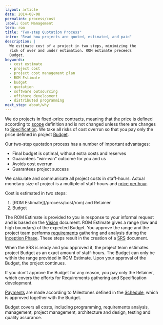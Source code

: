 ```yaml
---
layout: article
date: 2014-08-08
permalink: process/cost
label: Cost Management
term: rom
title: "Two-step Quotation Process"
intro: "Read how projects are quoted, estimated, and paid"
description: |
  We estimate cost of a project in two steps, minimizing the
  risk of over and under estimation. ROM estimate preceeds
  Budget.
keywords:
  - cost estimate
  - project cost
  - project cost management plan
  - ROM Estimate
  - budget
  - quotation
  - software outsourcing
  - offshore development
  - distributed programming
next_step: about/why
---
```


We do projects in fixed-price contracts, meaning that the price is defined according to
[scope](/process/scope) definition and is not changed unless there are changes to
[Specification](/process/scope/specification). We take all risks of cost overrun so that you pay
only the price defined in project [Budget](/process/cost/budget).

Our two-step quotation process has a number of important advantages:

 * Final budget is optimal, without extra costs and reserves
 * Guarantees "win-win" outcome for you and us
 * Avoids cost overrun
 * Guarantees project success

We calculate and communicate all project costs in staff-hours. Actual monetary size of project is a
multiple of staff-hours and [price per hour](/process/cost/prices).

Cost is estimated in two steps:

<ol>
        <li>[ROM Estimate](/process/cost/rom) and Retainer</li>
        <li>Budget</li>
    </ol>

The ROM Estimate is provided to you in response to your informal request and is based on the
[Vision](/process/scope/vision) document. ROM Estimate gives a range (low and high boundary) of the
expected Budget. You approve the range and the project team performs
[requirements](/process/scope/requirement) gathering and analysis during the [Inception
Phase](/process/scope/inception). These steps result in the creation of a [SRS](/process/scope/srs) document.

When the SRS is ready and you approved it, the project team estimates project Budget as an exact
amount of staff-hours. The Budget can only be within the range provided in ROM Estimate. Upon your
approval of the Budget, the project continues.

If you don't approve the Budget for any reason, you pay only the Retainer, which covers the efforts
for Requirements gathering and Specification development.

[Payments](/process/cost/model) are made according to Milestones defined in the
[Schedule](/process/time/schedule), which is approved together with the Budget.

Budget covers all costs, including programming, requirements analysis, management, project
management, architecture and design, testing and quality assurance.
